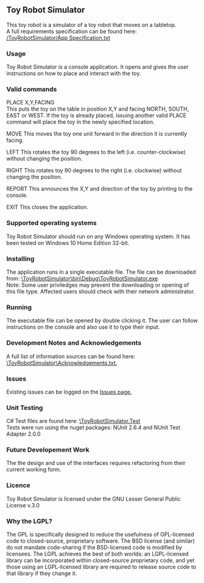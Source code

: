 <h2>Toy Robot Simulator</h2>
This toy robot is a simulator of a toy robot that moves on a tabletop.
<br>A full requirements specification can be found here: <a href = "https://github.com/jeff1978/Toy-Robot-Simulator/blob/master/ToyRobotSimulator/App%20Specification.txt">/ToyRobotSimulator/App Specification.txt</a>

<h3>Usage</h3>
Toy Robot Simulator is a console application. It opens and gives the user instructions on how to place and interact with the toy.

<h3>Valid commands</h3>
PLACE X,Y,FACING<br>This puts the toy on the table in position X,Y and facing NORTH, SOUTH, EAST or WEST. If the toy is already placed, issuing another valid PLACE command will place the toy in the newly specified location.

MOVE
This moves the toy one unit forward in the direction it is currently facing.

LEFT
This rotates the toy 90 degrees to the left (i.e. counter-clockwise) without changing the position.

RIGHT
This rotates toy 90 degrees to the right (i.e. clockwise) without changing the position.

REPORT
This announces the X,Y and direction of the toy by printing to the console.

EXIT This closes the application.

<h3>Supported operating systems</h3>
Toy Robot Simulator should run on any Windows operating system. It has been tested on Windows 10 Home Edition 32-bit.

<h3>Installing</h3>
The application runs in a single executable file. The file can be downloaded from: <a href = "https://github.com/jeff1978/Toy-Robot-Simulator/blob/master/ToyRobotSimulator/bin/Debug/ToyRobotSimulator.exe">\ToyRobotSimulator\bin\Debug\ToyRobotSimulator.exe</a><br>Note: Some user priviledges may prevent the downloading or opening of this file type. Affected users should check with their network administrator.

<h3>Running</h3>
The executable file can be opened by double clicking it. The user can follow instructions on the console and also use it to type their input.

<h3>Development Notes and Acknowledgements</h3>
A full list of information sources can be found here: <a href = "https://github.com/jeff1978/Toy-Robot-Simulator/blob/master/ToyRobotSimulator/Acknowledgements.txt">\ToyRobotSimulator\Acknowledgements.txt.</a>

<h3>Issues</h3>
Existing issues can be logged on the <a href = "https://github.com/jeff1978/Toy-Robot-Simulator/issues">Issues page.</a>

<h3>Unit Testing</h3>
C# Test files are found here: <a href = "https://github.com/jeff1978/Toy-Robot-Simulator/tree/master/ToyRobotSimulator.Test">\ToyRobotSimulator.Test</a>
<br>Tests were run using the nuget packages: NUnit 2.6.4 and NUnit Test Adapter 2.0.0

<h3>Future Developement Work</h3>
The the design and use of the interfaces requires refactoring from their current working form.

<h3>Licence</h3>
Toy Robot Simulator is licensed under the GNU Lesser General Public License v.3.0

<h3>Why the LGPL?</h3>
The GPL is specifically designed to reduce the usefulness of GPL-licensed code to closed-source, proprietary software. The BSD license (and similar) do not mandate code-sharing if the BSD-licensed code is modified by licensees. The LGPL achieves the best of both worlds: an LGPL-licensed library can be incorporated within closed-source proprietary code, and yet those using an LGPL-licensed library are required to release source code to that library if they change it.
